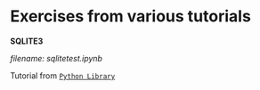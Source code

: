 # Exercises from various tutorials

**SQLITE3**

*filename: sqlitetest.ipynb*

Tutorial from [`Python Library`](https://docs.python.org/3/library/sqlite3.html)